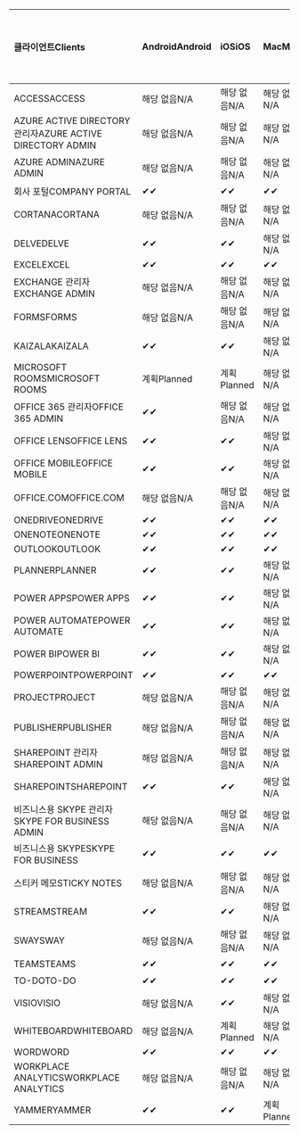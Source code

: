 <!-- This file is generated automatically. Changes made to this file will be overwritten.-->
|<span data-ttu-id="acbfe-101">클라이언트</span><span class="sxs-lookup"><span data-stu-id="acbfe-101">Clients</span></span>|<span data-ttu-id="acbfe-102">Android</span><span class="sxs-lookup"><span data-stu-id="acbfe-102">Android</span></span>|<span data-ttu-id="acbfe-103">iOS</span><span class="sxs-lookup"><span data-stu-id="acbfe-103">iOS</span></span>|<span data-ttu-id="acbfe-104">Mac</span><span class="sxs-lookup"><span data-stu-id="acbfe-104">Mac</span></span>|<span data-ttu-id="acbfe-105">Windows 10</span><span class="sxs-lookup"><span data-stu-id="acbfe-105">Windows 10</span></span><br><span data-ttu-id="acbfe-106">데스크톱</span><span class="sxs-lookup"><span data-stu-id="acbfe-106">Desktop</span></span>|<span data-ttu-id="acbfe-107">Windows 10</span><span class="sxs-lookup"><span data-stu-id="acbfe-107">Windows 10</span></span><br><span data-ttu-id="acbfe-108">최신 앱</span><span class="sxs-lookup"><span data-stu-id="acbfe-108">Modern Apps</span></span>|
|:-|:-|:-|:-|:-|:-|
|<span data-ttu-id="acbfe-109">ACCESS</span><span class="sxs-lookup"><span data-stu-id="acbfe-109">ACCESS</span></span>|<span data-ttu-id="acbfe-110">해당 없음</span><span class="sxs-lookup"><span data-stu-id="acbfe-110">N/A</span></span>|<span data-ttu-id="acbfe-111">해당 없음</span><span class="sxs-lookup"><span data-stu-id="acbfe-111">N/A</span></span>|<span data-ttu-id="acbfe-112">해당 없음</span><span class="sxs-lookup"><span data-stu-id="acbfe-112">N/A</span></span>|<span data-ttu-id="acbfe-113">✔</span><span class="sxs-lookup"><span data-stu-id="acbfe-113">✔</span></span>|<span data-ttu-id="acbfe-114">해당 없음</span><span class="sxs-lookup"><span data-stu-id="acbfe-114">N/A</span></span>|
|<span data-ttu-id="acbfe-115">AZURE ACTIVE DIRECTORY 관리자</span><span class="sxs-lookup"><span data-stu-id="acbfe-115">AZURE ACTIVE DIRECTORY ADMIN</span></span>|<span data-ttu-id="acbfe-116">해당 없음</span><span class="sxs-lookup"><span data-stu-id="acbfe-116">N/A</span></span>|<span data-ttu-id="acbfe-117">해당 없음</span><span class="sxs-lookup"><span data-stu-id="acbfe-117">N/A</span></span>|<span data-ttu-id="acbfe-118">해당 없음</span><span class="sxs-lookup"><span data-stu-id="acbfe-118">N/A</span></span>|<span data-ttu-id="acbfe-119">✔</span><span class="sxs-lookup"><span data-stu-id="acbfe-119">✔</span></span>|<span data-ttu-id="acbfe-120">해당 없음</span><span class="sxs-lookup"><span data-stu-id="acbfe-120">N/A</span></span>|
|<span data-ttu-id="acbfe-121">AZURE ADMIN</span><span class="sxs-lookup"><span data-stu-id="acbfe-121">AZURE ADMIN</span></span>|<span data-ttu-id="acbfe-122">해당 없음</span><span class="sxs-lookup"><span data-stu-id="acbfe-122">N/A</span></span>|<span data-ttu-id="acbfe-123">해당 없음</span><span class="sxs-lookup"><span data-stu-id="acbfe-123">N/A</span></span>|<span data-ttu-id="acbfe-124">해당 없음</span><span class="sxs-lookup"><span data-stu-id="acbfe-124">N/A</span></span>|<span data-ttu-id="acbfe-125">해당 없음</span><span class="sxs-lookup"><span data-stu-id="acbfe-125">N/A</span></span>|<span data-ttu-id="acbfe-126">해당 없음</span><span class="sxs-lookup"><span data-stu-id="acbfe-126">N/A</span></span>|
|<span data-ttu-id="acbfe-127">회사 포털</span><span class="sxs-lookup"><span data-stu-id="acbfe-127">COMPANY PORTAL</span></span>|<span data-ttu-id="acbfe-128">✔</span><span class="sxs-lookup"><span data-stu-id="acbfe-128">✔</span></span>|<span data-ttu-id="acbfe-129">✔</span><span class="sxs-lookup"><span data-stu-id="acbfe-129">✔</span></span>|<span data-ttu-id="acbfe-130">✔</span><span class="sxs-lookup"><span data-stu-id="acbfe-130">✔</span></span>|<span data-ttu-id="acbfe-131">해당 없음</span><span class="sxs-lookup"><span data-stu-id="acbfe-131">N/A</span></span>|<span data-ttu-id="acbfe-132">✔</span><span class="sxs-lookup"><span data-stu-id="acbfe-132">✔</span></span>|
|<span data-ttu-id="acbfe-133">CORTANA</span><span class="sxs-lookup"><span data-stu-id="acbfe-133">CORTANA</span></span>|<span data-ttu-id="acbfe-134">해당 없음</span><span class="sxs-lookup"><span data-stu-id="acbfe-134">N/A</span></span>|<span data-ttu-id="acbfe-135">해당 없음</span><span class="sxs-lookup"><span data-stu-id="acbfe-135">N/A</span></span>|<span data-ttu-id="acbfe-136">해당 없음</span><span class="sxs-lookup"><span data-stu-id="acbfe-136">N/A</span></span>|<span data-ttu-id="acbfe-137">해당 없음</span><span class="sxs-lookup"><span data-stu-id="acbfe-137">N/A</span></span>|<span data-ttu-id="acbfe-138">✔</span><span class="sxs-lookup"><span data-stu-id="acbfe-138">✔</span></span>|
|<span data-ttu-id="acbfe-139">DELVE</span><span class="sxs-lookup"><span data-stu-id="acbfe-139">DELVE</span></span>|<span data-ttu-id="acbfe-140">✔</span><span class="sxs-lookup"><span data-stu-id="acbfe-140">✔</span></span>|<span data-ttu-id="acbfe-141">✔</span><span class="sxs-lookup"><span data-stu-id="acbfe-141">✔</span></span>|<span data-ttu-id="acbfe-142">해당 없음</span><span class="sxs-lookup"><span data-stu-id="acbfe-142">N/A</span></span>|<span data-ttu-id="acbfe-143">해당 없음</span><span class="sxs-lookup"><span data-stu-id="acbfe-143">N/A</span></span>|<span data-ttu-id="acbfe-144">해당 없음</span><span class="sxs-lookup"><span data-stu-id="acbfe-144">N/A</span></span>|
|<span data-ttu-id="acbfe-145">EXCEL</span><span class="sxs-lookup"><span data-stu-id="acbfe-145">EXCEL</span></span>|<span data-ttu-id="acbfe-146">✔</span><span class="sxs-lookup"><span data-stu-id="acbfe-146">✔</span></span>|<span data-ttu-id="acbfe-147">✔</span><span class="sxs-lookup"><span data-stu-id="acbfe-147">✔</span></span>|<span data-ttu-id="acbfe-148">✔</span><span class="sxs-lookup"><span data-stu-id="acbfe-148">✔</span></span>|<span data-ttu-id="acbfe-149">✔</span><span class="sxs-lookup"><span data-stu-id="acbfe-149">✔</span></span>|<span data-ttu-id="acbfe-150">✔</span><span class="sxs-lookup"><span data-stu-id="acbfe-150">✔</span></span>|
|<span data-ttu-id="acbfe-151">EXCHANGE 관리자</span><span class="sxs-lookup"><span data-stu-id="acbfe-151">EXCHANGE ADMIN</span></span>|<span data-ttu-id="acbfe-152">해당 없음</span><span class="sxs-lookup"><span data-stu-id="acbfe-152">N/A</span></span>|<span data-ttu-id="acbfe-153">해당 없음</span><span class="sxs-lookup"><span data-stu-id="acbfe-153">N/A</span></span>|<span data-ttu-id="acbfe-154">해당 없음</span><span class="sxs-lookup"><span data-stu-id="acbfe-154">N/A</span></span>|<span data-ttu-id="acbfe-155">✔</span><span class="sxs-lookup"><span data-stu-id="acbfe-155">✔</span></span>|<span data-ttu-id="acbfe-156">해당 없음</span><span class="sxs-lookup"><span data-stu-id="acbfe-156">N/A</span></span>|
|<span data-ttu-id="acbfe-157">FORMS</span><span class="sxs-lookup"><span data-stu-id="acbfe-157">FORMS</span></span>|<span data-ttu-id="acbfe-158">해당 없음</span><span class="sxs-lookup"><span data-stu-id="acbfe-158">N/A</span></span>|<span data-ttu-id="acbfe-159">해당 없음</span><span class="sxs-lookup"><span data-stu-id="acbfe-159">N/A</span></span>|<span data-ttu-id="acbfe-160">해당 없음</span><span class="sxs-lookup"><span data-stu-id="acbfe-160">N/A</span></span>|<span data-ttu-id="acbfe-161">해당 없음</span><span class="sxs-lookup"><span data-stu-id="acbfe-161">N/A</span></span>|<span data-ttu-id="acbfe-162">해당 없음</span><span class="sxs-lookup"><span data-stu-id="acbfe-162">N/A</span></span>|
|<span data-ttu-id="acbfe-163">KAIZALA</span><span class="sxs-lookup"><span data-stu-id="acbfe-163">KAIZALA</span></span>|<span data-ttu-id="acbfe-164">✔</span><span class="sxs-lookup"><span data-stu-id="acbfe-164">✔</span></span>|<span data-ttu-id="acbfe-165">✔</span><span class="sxs-lookup"><span data-stu-id="acbfe-165">✔</span></span>|<span data-ttu-id="acbfe-166">해당 없음</span><span class="sxs-lookup"><span data-stu-id="acbfe-166">N/A</span></span>|<span data-ttu-id="acbfe-167">해당 없음</span><span class="sxs-lookup"><span data-stu-id="acbfe-167">N/A</span></span>|<span data-ttu-id="acbfe-168">해당 없음</span><span class="sxs-lookup"><span data-stu-id="acbfe-168">N/A</span></span>|
|<span data-ttu-id="acbfe-169">MICROSOFT ROOMS</span><span class="sxs-lookup"><span data-stu-id="acbfe-169">MICROSOFT ROOMS</span></span>|<span data-ttu-id="acbfe-170">계획</span><span class="sxs-lookup"><span data-stu-id="acbfe-170">Planned</span></span>|<span data-ttu-id="acbfe-171">계획</span><span class="sxs-lookup"><span data-stu-id="acbfe-171">Planned</span></span>|<span data-ttu-id="acbfe-172">해당 없음</span><span class="sxs-lookup"><span data-stu-id="acbfe-172">N/A</span></span>|<span data-ttu-id="acbfe-173">해당 없음</span><span class="sxs-lookup"><span data-stu-id="acbfe-173">N/A</span></span>|<span data-ttu-id="acbfe-174">해당 없음</span><span class="sxs-lookup"><span data-stu-id="acbfe-174">N/A</span></span>|
|<span data-ttu-id="acbfe-175">OFFICE 365 관리자</span><span class="sxs-lookup"><span data-stu-id="acbfe-175">OFFICE 365 ADMIN</span></span>|<span data-ttu-id="acbfe-176">✔</span><span class="sxs-lookup"><span data-stu-id="acbfe-176">✔</span></span>|<span data-ttu-id="acbfe-177">해당 없음</span><span class="sxs-lookup"><span data-stu-id="acbfe-177">N/A</span></span>|<span data-ttu-id="acbfe-178">해당 없음</span><span class="sxs-lookup"><span data-stu-id="acbfe-178">N/A</span></span>|<span data-ttu-id="acbfe-179">해당 없음</span><span class="sxs-lookup"><span data-stu-id="acbfe-179">N/A</span></span>|<span data-ttu-id="acbfe-180">해당 없음</span><span class="sxs-lookup"><span data-stu-id="acbfe-180">N/A</span></span>|
|<span data-ttu-id="acbfe-181">OFFICE LENS</span><span class="sxs-lookup"><span data-stu-id="acbfe-181">OFFICE LENS</span></span>|<span data-ttu-id="acbfe-182">✔</span><span class="sxs-lookup"><span data-stu-id="acbfe-182">✔</span></span>|<span data-ttu-id="acbfe-183">✔</span><span class="sxs-lookup"><span data-stu-id="acbfe-183">✔</span></span>|<span data-ttu-id="acbfe-184">해당 없음</span><span class="sxs-lookup"><span data-stu-id="acbfe-184">N/A</span></span>|<span data-ttu-id="acbfe-185">해당 없음</span><span class="sxs-lookup"><span data-stu-id="acbfe-185">N/A</span></span>|<span data-ttu-id="acbfe-186">✔</span><span class="sxs-lookup"><span data-stu-id="acbfe-186">✔</span></span>|
|<span data-ttu-id="acbfe-187">OFFICE MOBILE</span><span class="sxs-lookup"><span data-stu-id="acbfe-187">OFFICE MOBILE</span></span>|<span data-ttu-id="acbfe-188">✔</span><span class="sxs-lookup"><span data-stu-id="acbfe-188">✔</span></span>|<span data-ttu-id="acbfe-189">✔</span><span class="sxs-lookup"><span data-stu-id="acbfe-189">✔</span></span>|<span data-ttu-id="acbfe-190">해당 없음</span><span class="sxs-lookup"><span data-stu-id="acbfe-190">N/A</span></span>|<span data-ttu-id="acbfe-191">해당 없음</span><span class="sxs-lookup"><span data-stu-id="acbfe-191">N/A</span></span>|<span data-ttu-id="acbfe-192">해당 없음</span><span class="sxs-lookup"><span data-stu-id="acbfe-192">N/A</span></span>|
|<span data-ttu-id="acbfe-193">OFFICE.COM</span><span class="sxs-lookup"><span data-stu-id="acbfe-193">OFFICE.COM</span></span>|<span data-ttu-id="acbfe-194">해당 없음</span><span class="sxs-lookup"><span data-stu-id="acbfe-194">N/A</span></span>|<span data-ttu-id="acbfe-195">해당 없음</span><span class="sxs-lookup"><span data-stu-id="acbfe-195">N/A</span></span>|<span data-ttu-id="acbfe-196">해당 없음</span><span class="sxs-lookup"><span data-stu-id="acbfe-196">N/A</span></span>|<span data-ttu-id="acbfe-197">해당 없음</span><span class="sxs-lookup"><span data-stu-id="acbfe-197">N/A</span></span>|<span data-ttu-id="acbfe-198">✔</span><span class="sxs-lookup"><span data-stu-id="acbfe-198">✔</span></span>|
|<span data-ttu-id="acbfe-199">ONEDRIVE</span><span class="sxs-lookup"><span data-stu-id="acbfe-199">ONEDRIVE</span></span>|<span data-ttu-id="acbfe-200">✔</span><span class="sxs-lookup"><span data-stu-id="acbfe-200">✔</span></span>|<span data-ttu-id="acbfe-201">✔</span><span class="sxs-lookup"><span data-stu-id="acbfe-201">✔</span></span>|<span data-ttu-id="acbfe-202">✔</span><span class="sxs-lookup"><span data-stu-id="acbfe-202">✔</span></span>|<span data-ttu-id="acbfe-203">✔</span><span class="sxs-lookup"><span data-stu-id="acbfe-203">✔</span></span>|<span data-ttu-id="acbfe-204">✔</span><span class="sxs-lookup"><span data-stu-id="acbfe-204">✔</span></span>|
|<span data-ttu-id="acbfe-205">ONENOTE</span><span class="sxs-lookup"><span data-stu-id="acbfe-205">ONENOTE</span></span>|<span data-ttu-id="acbfe-206">✔</span><span class="sxs-lookup"><span data-stu-id="acbfe-206">✔</span></span>|<span data-ttu-id="acbfe-207">✔</span><span class="sxs-lookup"><span data-stu-id="acbfe-207">✔</span></span>|<span data-ttu-id="acbfe-208">✔</span><span class="sxs-lookup"><span data-stu-id="acbfe-208">✔</span></span>|<span data-ttu-id="acbfe-209">✔</span><span class="sxs-lookup"><span data-stu-id="acbfe-209">✔</span></span>|<span data-ttu-id="acbfe-210">✔</span><span class="sxs-lookup"><span data-stu-id="acbfe-210">✔</span></span>|
|<span data-ttu-id="acbfe-211">OUTLOOK</span><span class="sxs-lookup"><span data-stu-id="acbfe-211">OUTLOOK</span></span>|<span data-ttu-id="acbfe-212">✔</span><span class="sxs-lookup"><span data-stu-id="acbfe-212">✔</span></span>|<span data-ttu-id="acbfe-213">✔</span><span class="sxs-lookup"><span data-stu-id="acbfe-213">✔</span></span>|<span data-ttu-id="acbfe-214">✔</span><span class="sxs-lookup"><span data-stu-id="acbfe-214">✔</span></span>|<span data-ttu-id="acbfe-215">✔</span><span class="sxs-lookup"><span data-stu-id="acbfe-215">✔</span></span>|<span data-ttu-id="acbfe-216">✔</span><span class="sxs-lookup"><span data-stu-id="acbfe-216">✔</span></span>|
|<span data-ttu-id="acbfe-217">PLANNER</span><span class="sxs-lookup"><span data-stu-id="acbfe-217">PLANNER</span></span>|<span data-ttu-id="acbfe-218">✔</span><span class="sxs-lookup"><span data-stu-id="acbfe-218">✔</span></span>|<span data-ttu-id="acbfe-219">✔</span><span class="sxs-lookup"><span data-stu-id="acbfe-219">✔</span></span>|<span data-ttu-id="acbfe-220">해당 없음</span><span class="sxs-lookup"><span data-stu-id="acbfe-220">N/A</span></span>|<span data-ttu-id="acbfe-221">해당 없음</span><span class="sxs-lookup"><span data-stu-id="acbfe-221">N/A</span></span>|<span data-ttu-id="acbfe-222">해당 없음</span><span class="sxs-lookup"><span data-stu-id="acbfe-222">N/A</span></span>|
|<span data-ttu-id="acbfe-223">POWER APPS</span><span class="sxs-lookup"><span data-stu-id="acbfe-223">POWER APPS</span></span>|<span data-ttu-id="acbfe-224">✔</span><span class="sxs-lookup"><span data-stu-id="acbfe-224">✔</span></span>|<span data-ttu-id="acbfe-225">✔</span><span class="sxs-lookup"><span data-stu-id="acbfe-225">✔</span></span>|<span data-ttu-id="acbfe-226">해당 없음</span><span class="sxs-lookup"><span data-stu-id="acbfe-226">N/A</span></span>|<span data-ttu-id="acbfe-227">해당 없음</span><span class="sxs-lookup"><span data-stu-id="acbfe-227">N/A</span></span>|<span data-ttu-id="acbfe-228">✔</span><span class="sxs-lookup"><span data-stu-id="acbfe-228">✔</span></span>|
|<span data-ttu-id="acbfe-229">POWER AUTOMATE</span><span class="sxs-lookup"><span data-stu-id="acbfe-229">POWER AUTOMATE</span></span>|<span data-ttu-id="acbfe-230">✔</span><span class="sxs-lookup"><span data-stu-id="acbfe-230">✔</span></span>|<span data-ttu-id="acbfe-231">✔</span><span class="sxs-lookup"><span data-stu-id="acbfe-231">✔</span></span>|<span data-ttu-id="acbfe-232">해당 없음</span><span class="sxs-lookup"><span data-stu-id="acbfe-232">N/A</span></span>|<span data-ttu-id="acbfe-233">해당 없음</span><span class="sxs-lookup"><span data-stu-id="acbfe-233">N/A</span></span>|<span data-ttu-id="acbfe-234">해당 없음</span><span class="sxs-lookup"><span data-stu-id="acbfe-234">N/A</span></span>|
|<span data-ttu-id="acbfe-235">POWER BI</span><span class="sxs-lookup"><span data-stu-id="acbfe-235">POWER BI</span></span>|<span data-ttu-id="acbfe-236">✔</span><span class="sxs-lookup"><span data-stu-id="acbfe-236">✔</span></span>|<span data-ttu-id="acbfe-237">✔</span><span class="sxs-lookup"><span data-stu-id="acbfe-237">✔</span></span>|<span data-ttu-id="acbfe-238">해당 없음</span><span class="sxs-lookup"><span data-stu-id="acbfe-238">N/A</span></span>|<span data-ttu-id="acbfe-239">✔</span><span class="sxs-lookup"><span data-stu-id="acbfe-239">✔</span></span>|<span data-ttu-id="acbfe-240">✔</span><span class="sxs-lookup"><span data-stu-id="acbfe-240">✔</span></span>|
|<span data-ttu-id="acbfe-241">POWERPOINT</span><span class="sxs-lookup"><span data-stu-id="acbfe-241">POWERPOINT</span></span>|<span data-ttu-id="acbfe-242">✔</span><span class="sxs-lookup"><span data-stu-id="acbfe-242">✔</span></span>|<span data-ttu-id="acbfe-243">✔</span><span class="sxs-lookup"><span data-stu-id="acbfe-243">✔</span></span>|<span data-ttu-id="acbfe-244">✔</span><span class="sxs-lookup"><span data-stu-id="acbfe-244">✔</span></span>|<span data-ttu-id="acbfe-245">✔</span><span class="sxs-lookup"><span data-stu-id="acbfe-245">✔</span></span>|<span data-ttu-id="acbfe-246">✔</span><span class="sxs-lookup"><span data-stu-id="acbfe-246">✔</span></span>|
|<span data-ttu-id="acbfe-247">PROJECT</span><span class="sxs-lookup"><span data-stu-id="acbfe-247">PROJECT</span></span>|<span data-ttu-id="acbfe-248">해당 없음</span><span class="sxs-lookup"><span data-stu-id="acbfe-248">N/A</span></span>|<span data-ttu-id="acbfe-249">해당 없음</span><span class="sxs-lookup"><span data-stu-id="acbfe-249">N/A</span></span>|<span data-ttu-id="acbfe-250">해당 없음</span><span class="sxs-lookup"><span data-stu-id="acbfe-250">N/A</span></span>|<span data-ttu-id="acbfe-251">✔</span><span class="sxs-lookup"><span data-stu-id="acbfe-251">✔</span></span>|<span data-ttu-id="acbfe-252">해당 없음</span><span class="sxs-lookup"><span data-stu-id="acbfe-252">N/A</span></span>|
|<span data-ttu-id="acbfe-253">PUBLISHER</span><span class="sxs-lookup"><span data-stu-id="acbfe-253">PUBLISHER</span></span>|<span data-ttu-id="acbfe-254">해당 없음</span><span class="sxs-lookup"><span data-stu-id="acbfe-254">N/A</span></span>|<span data-ttu-id="acbfe-255">해당 없음</span><span class="sxs-lookup"><span data-stu-id="acbfe-255">N/A</span></span>|<span data-ttu-id="acbfe-256">해당 없음</span><span class="sxs-lookup"><span data-stu-id="acbfe-256">N/A</span></span>|<span data-ttu-id="acbfe-257">✔</span><span class="sxs-lookup"><span data-stu-id="acbfe-257">✔</span></span>|<span data-ttu-id="acbfe-258">해당 없음</span><span class="sxs-lookup"><span data-stu-id="acbfe-258">N/A</span></span>|
|<span data-ttu-id="acbfe-259">SHAREPOINT 관리자</span><span class="sxs-lookup"><span data-stu-id="acbfe-259">SHAREPOINT ADMIN</span></span>|<span data-ttu-id="acbfe-260">해당 없음</span><span class="sxs-lookup"><span data-stu-id="acbfe-260">N/A</span></span>|<span data-ttu-id="acbfe-261">해당 없음</span><span class="sxs-lookup"><span data-stu-id="acbfe-261">N/A</span></span>|<span data-ttu-id="acbfe-262">해당 없음</span><span class="sxs-lookup"><span data-stu-id="acbfe-262">N/A</span></span>|<span data-ttu-id="acbfe-263">✔</span><span class="sxs-lookup"><span data-stu-id="acbfe-263">✔</span></span>|<span data-ttu-id="acbfe-264">해당 없음</span><span class="sxs-lookup"><span data-stu-id="acbfe-264">N/A</span></span>|
|<span data-ttu-id="acbfe-265">SHAREPOINT</span><span class="sxs-lookup"><span data-stu-id="acbfe-265">SHAREPOINT</span></span>|<span data-ttu-id="acbfe-266">✔</span><span class="sxs-lookup"><span data-stu-id="acbfe-266">✔</span></span>|<span data-ttu-id="acbfe-267">✔</span><span class="sxs-lookup"><span data-stu-id="acbfe-267">✔</span></span>|<span data-ttu-id="acbfe-268">해당 없음</span><span class="sxs-lookup"><span data-stu-id="acbfe-268">N/A</span></span>|<span data-ttu-id="acbfe-269">해당 없음</span><span class="sxs-lookup"><span data-stu-id="acbfe-269">N/A</span></span>|<span data-ttu-id="acbfe-270">해당 없음</span><span class="sxs-lookup"><span data-stu-id="acbfe-270">N/A</span></span>|
|<span data-ttu-id="acbfe-271">비즈니스용 SKYPE 관리자</span><span class="sxs-lookup"><span data-stu-id="acbfe-271">SKYPE FOR BUSINESS ADMIN</span></span>|<span data-ttu-id="acbfe-272">해당 없음</span><span class="sxs-lookup"><span data-stu-id="acbfe-272">N/A</span></span>|<span data-ttu-id="acbfe-273">해당 없음</span><span class="sxs-lookup"><span data-stu-id="acbfe-273">N/A</span></span>|<span data-ttu-id="acbfe-274">해당 없음</span><span class="sxs-lookup"><span data-stu-id="acbfe-274">N/A</span></span>|<span data-ttu-id="acbfe-275">✔</span><span class="sxs-lookup"><span data-stu-id="acbfe-275">✔</span></span>|<span data-ttu-id="acbfe-276">해당 없음</span><span class="sxs-lookup"><span data-stu-id="acbfe-276">N/A</span></span>|
|<span data-ttu-id="acbfe-277">비즈니스용 SKYPE</span><span class="sxs-lookup"><span data-stu-id="acbfe-277">SKYPE FOR BUSINESS</span></span>|<span data-ttu-id="acbfe-278">✔</span><span class="sxs-lookup"><span data-stu-id="acbfe-278">✔</span></span>|<span data-ttu-id="acbfe-279">✔</span><span class="sxs-lookup"><span data-stu-id="acbfe-279">✔</span></span>|<span data-ttu-id="acbfe-280">✔</span><span class="sxs-lookup"><span data-stu-id="acbfe-280">✔</span></span>|<span data-ttu-id="acbfe-281">✔</span><span class="sxs-lookup"><span data-stu-id="acbfe-281">✔</span></span>|<span data-ttu-id="acbfe-282">해당 없음</span><span class="sxs-lookup"><span data-stu-id="acbfe-282">N/A</span></span>|
|<span data-ttu-id="acbfe-283">스티커 메모</span><span class="sxs-lookup"><span data-stu-id="acbfe-283">STICKY NOTES</span></span>|<span data-ttu-id="acbfe-284">해당 없음</span><span class="sxs-lookup"><span data-stu-id="acbfe-284">N/A</span></span>|<span data-ttu-id="acbfe-285">해당 없음</span><span class="sxs-lookup"><span data-stu-id="acbfe-285">N/A</span></span>|<span data-ttu-id="acbfe-286">해당 없음</span><span class="sxs-lookup"><span data-stu-id="acbfe-286">N/A</span></span>|<span data-ttu-id="acbfe-287">해당 없음</span><span class="sxs-lookup"><span data-stu-id="acbfe-287">N/A</span></span>|<span data-ttu-id="acbfe-288">✔</span><span class="sxs-lookup"><span data-stu-id="acbfe-288">✔</span></span>|
|<span data-ttu-id="acbfe-289">STREAM</span><span class="sxs-lookup"><span data-stu-id="acbfe-289">STREAM</span></span>|<span data-ttu-id="acbfe-290">✔</span><span class="sxs-lookup"><span data-stu-id="acbfe-290">✔</span></span>|<span data-ttu-id="acbfe-291">✔</span><span class="sxs-lookup"><span data-stu-id="acbfe-291">✔</span></span>|<span data-ttu-id="acbfe-292">해당 없음</span><span class="sxs-lookup"><span data-stu-id="acbfe-292">N/A</span></span>|<span data-ttu-id="acbfe-293">해당 없음</span><span class="sxs-lookup"><span data-stu-id="acbfe-293">N/A</span></span>|<span data-ttu-id="acbfe-294">해당 없음</span><span class="sxs-lookup"><span data-stu-id="acbfe-294">N/A</span></span>|
|<span data-ttu-id="acbfe-295">SWAY</span><span class="sxs-lookup"><span data-stu-id="acbfe-295">SWAY</span></span>|<span data-ttu-id="acbfe-296">해당 없음</span><span class="sxs-lookup"><span data-stu-id="acbfe-296">N/A</span></span>|<span data-ttu-id="acbfe-297">해당 없음</span><span class="sxs-lookup"><span data-stu-id="acbfe-297">N/A</span></span>|<span data-ttu-id="acbfe-298">해당 없음</span><span class="sxs-lookup"><span data-stu-id="acbfe-298">N/A</span></span>|<span data-ttu-id="acbfe-299">해당 없음</span><span class="sxs-lookup"><span data-stu-id="acbfe-299">N/A</span></span>|<span data-ttu-id="acbfe-300">✔</span><span class="sxs-lookup"><span data-stu-id="acbfe-300">✔</span></span>|
|<span data-ttu-id="acbfe-301">TEAMS</span><span class="sxs-lookup"><span data-stu-id="acbfe-301">TEAMS</span></span>|<span data-ttu-id="acbfe-302">✔</span><span class="sxs-lookup"><span data-stu-id="acbfe-302">✔</span></span>|<span data-ttu-id="acbfe-303">✔</span><span class="sxs-lookup"><span data-stu-id="acbfe-303">✔</span></span>|<span data-ttu-id="acbfe-304">✔</span><span class="sxs-lookup"><span data-stu-id="acbfe-304">✔</span></span>|<span data-ttu-id="acbfe-305">계획</span><span class="sxs-lookup"><span data-stu-id="acbfe-305">Planned</span></span>|<span data-ttu-id="acbfe-306">해당 없음</span><span class="sxs-lookup"><span data-stu-id="acbfe-306">N/A</span></span>|
|<span data-ttu-id="acbfe-307">TO-DO</span><span class="sxs-lookup"><span data-stu-id="acbfe-307">TO-DO</span></span>|<span data-ttu-id="acbfe-308">✔</span><span class="sxs-lookup"><span data-stu-id="acbfe-308">✔</span></span>|<span data-ttu-id="acbfe-309">✔</span><span class="sxs-lookup"><span data-stu-id="acbfe-309">✔</span></span>|<span data-ttu-id="acbfe-310">✔</span><span class="sxs-lookup"><span data-stu-id="acbfe-310">✔</span></span>|<span data-ttu-id="acbfe-311">해당 없음</span><span class="sxs-lookup"><span data-stu-id="acbfe-311">N/A</span></span>|<span data-ttu-id="acbfe-312">✔</span><span class="sxs-lookup"><span data-stu-id="acbfe-312">✔</span></span>|
|<span data-ttu-id="acbfe-313">VISIO</span><span class="sxs-lookup"><span data-stu-id="acbfe-313">VISIO</span></span>|<span data-ttu-id="acbfe-314">해당 없음</span><span class="sxs-lookup"><span data-stu-id="acbfe-314">N/A</span></span>|<span data-ttu-id="acbfe-315">✔</span><span class="sxs-lookup"><span data-stu-id="acbfe-315">✔</span></span>|<span data-ttu-id="acbfe-316">해당 없음</span><span class="sxs-lookup"><span data-stu-id="acbfe-316">N/A</span></span>|<span data-ttu-id="acbfe-317">✔</span><span class="sxs-lookup"><span data-stu-id="acbfe-317">✔</span></span>|<span data-ttu-id="acbfe-318">해당 없음</span><span class="sxs-lookup"><span data-stu-id="acbfe-318">N/A</span></span>|
|<span data-ttu-id="acbfe-319">WHITEBOARD</span><span class="sxs-lookup"><span data-stu-id="acbfe-319">WHITEBOARD</span></span>|<span data-ttu-id="acbfe-320">해당 없음</span><span class="sxs-lookup"><span data-stu-id="acbfe-320">N/A</span></span>|<span data-ttu-id="acbfe-321">계획</span><span class="sxs-lookup"><span data-stu-id="acbfe-321">Planned</span></span>|<span data-ttu-id="acbfe-322">해당 없음</span><span class="sxs-lookup"><span data-stu-id="acbfe-322">N/A</span></span>|<span data-ttu-id="acbfe-323">해당 없음</span><span class="sxs-lookup"><span data-stu-id="acbfe-323">N/A</span></span>|<span data-ttu-id="acbfe-324">✔</span><span class="sxs-lookup"><span data-stu-id="acbfe-324">✔</span></span>|
|<span data-ttu-id="acbfe-325">WORD</span><span class="sxs-lookup"><span data-stu-id="acbfe-325">WORD</span></span>|<span data-ttu-id="acbfe-326">✔</span><span class="sxs-lookup"><span data-stu-id="acbfe-326">✔</span></span>|<span data-ttu-id="acbfe-327">✔</span><span class="sxs-lookup"><span data-stu-id="acbfe-327">✔</span></span>|<span data-ttu-id="acbfe-328">✔</span><span class="sxs-lookup"><span data-stu-id="acbfe-328">✔</span></span>|<span data-ttu-id="acbfe-329">✔</span><span class="sxs-lookup"><span data-stu-id="acbfe-329">✔</span></span>|<span data-ttu-id="acbfe-330">✔</span><span class="sxs-lookup"><span data-stu-id="acbfe-330">✔</span></span>|
|<span data-ttu-id="acbfe-331">WORKPLACE ANALYTICS</span><span class="sxs-lookup"><span data-stu-id="acbfe-331">WORKPLACE ANALYTICS</span></span>|<span data-ttu-id="acbfe-332">해당 없음</span><span class="sxs-lookup"><span data-stu-id="acbfe-332">N/A</span></span>|<span data-ttu-id="acbfe-333">해당 없음</span><span class="sxs-lookup"><span data-stu-id="acbfe-333">N/A</span></span>|<span data-ttu-id="acbfe-334">해당 없음</span><span class="sxs-lookup"><span data-stu-id="acbfe-334">N/A</span></span>|<span data-ttu-id="acbfe-335">해당 없음</span><span class="sxs-lookup"><span data-stu-id="acbfe-335">N/A</span></span>|<span data-ttu-id="acbfe-336">해당 없음</span><span class="sxs-lookup"><span data-stu-id="acbfe-336">N/A</span></span>|
|<span data-ttu-id="acbfe-337">YAMMER</span><span class="sxs-lookup"><span data-stu-id="acbfe-337">YAMMER</span></span>|<span data-ttu-id="acbfe-338">✔</span><span class="sxs-lookup"><span data-stu-id="acbfe-338">✔</span></span>|<span data-ttu-id="acbfe-339">✔</span><span class="sxs-lookup"><span data-stu-id="acbfe-339">✔</span></span>|<span data-ttu-id="acbfe-340">계획</span><span class="sxs-lookup"><span data-stu-id="acbfe-340">Planned</span></span>|<span data-ttu-id="acbfe-341">계획</span><span class="sxs-lookup"><span data-stu-id="acbfe-341">Planned</span></span>|<span data-ttu-id="acbfe-342">해당 없음</span><span class="sxs-lookup"><span data-stu-id="acbfe-342">N/A</span></span>|
